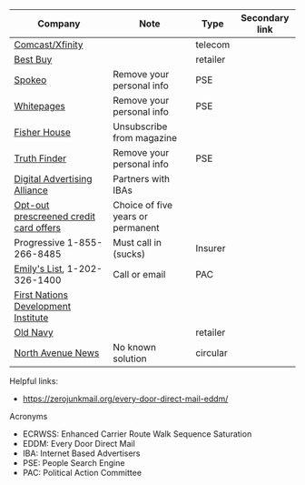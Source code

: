 
| Company                                                                                                           | Note                              | Type     | Secondary link |
|-------------------------------------------------------------------------------------------------------------------|-----------------------------------|----------|----------------|
| [Comcast/Xfinity](https://pc2.mypreferences.com/Comcast/OptOut/Default.aspx "opt-out")                            |                                   | telecom  |                |
| [Best Buy](https://www.bestbuy.com/site/privacy-policy/faqs/pcmcat246200050011.c?id=pcmcat246200050011 "opt-out") |                                   | retailer |                |
| [Spokeo](https://www.spokeo.com/optout)                                                                           | Remove your personal info         | PSE      |                |
| [Whitepages](https://www.whitepages.com/suppression_requests)                                                     | Remove your personal info         | PSE      |                |
| [Fisher House](https://fisherhouse.org/news-media/fisher-house-magazine-the-patriot/unsubscribe/)                 | Unsubscribe from magazine         |          |                |
| [Truth Finder](https://www.truthfinder.com/opt-out/)                                                              | Remove your personal info         | PSE      |                |
| [Digital Advertising Alliance](https://optout.aboutads.info/?c=2&lang=EN)                                         | Partners with IBAs                |          |                |
| [Opt-out prescreened credit card offers](www.optoutprescreen.com)                                                 | Choice of five years or permanent |          |                |
| Progressive 1-855-266-8485                                                                                        | Must call in (sucks)              | Insurer  |                |
| [Emily's List](mailto:information@emilyslist.org?subject=OptOut%20of%20physical%20mail), 1-202-326-1400           | Call or email                     | PAC      |                |
| [First Nations Development Institute](https://www.firstnations.org/privacy-policy/)                               |                                   |          |                |
| [Old Navy](https://secure-oldnavy.gap.com/my-account/unsubscribe)                                                 |                                   | retailer |                |
| [North Avenue News](http://www.northavenuenews.com/)                                                              | No known solution                 | circular |                |



Helpful links:
* https://zerojunkmail.org/every-door-direct-mail-eddm/


Acronyms
* ECRWSS: Enhanced Carrier Route Walk Sequence Saturation
* EDDM: Every Door Direct Mail
* IBA: Internet Based Advertisers
* PSE: People Search Engine
* PAC: Political Action Committee
